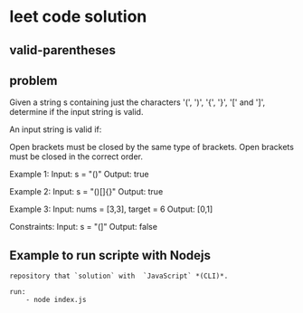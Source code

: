 # leet code solution

## valid-parentheses

## problem

Given a string s containing just the characters '(', ')', '{', '}', '[' and ']', determine if the input string is valid.

An input string is valid if:

Open brackets must be closed by the same type of brackets.
Open brackets must be closed in the correct order.
 

Example 1:
    Input: s = "()"
    Output: true

Example 2:
    Input: s = "()[]{}"
    Output: true

Example 3:
    Input: nums = [3,3], target = 6
    Output: [0,1]

Constraints:
    Input: s = "(]"
    Output: false

## Example to run scripte with Nodejs

    repository that `solution` with  `JavaScript` *(CLI)*.

    run:
        - node index.js
